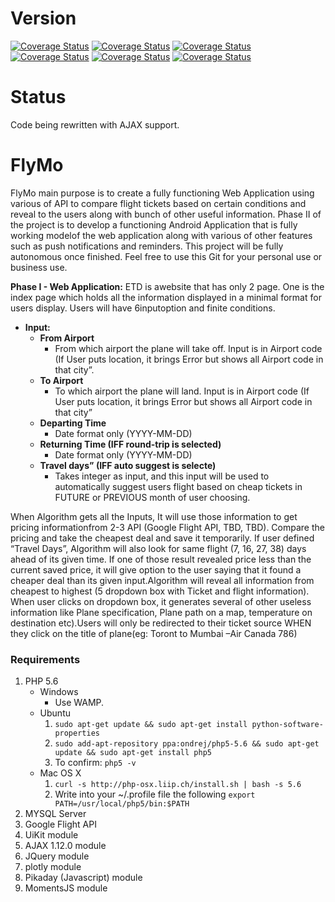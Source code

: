 # Version
[![Coverage Status](https://img.shields.io/badge/Version-0.345-yellow.svg)](#)
[![Coverage Status](https://img.shields.io/badge/Project%20Complete-31%25-yellow.svg)](#)
[![Coverage Status](https://img.shields.io/travis/rust-lang/rust.svg)](#)
[![Coverage Status](https://img.shields.io/pypi/status/Django.svg)](#)
[![Coverage Status](https://img.shields.io/badge/Latest%20Commit-False-red.svg)](#)
[![Coverage Status](https://img.shields.io/badge/PHP-5.6-blue.svg)](#)

# Status
Code being rewritten with AJAX support.

# FlyMo
FlyMo main purpose is to create a fully functioning Web Application using various of API to compare flight tickets based on certain conditions and reveal to the users along with bunch of other useful information. Phase II of the project is to develop a functioning Android Application that is fully working modelof the web application along with various of other features such as push notifications and reminders. This project will be fully autonomous once finished. Feel free to use this Git for your personal use or business use.

**Phase I - Web Application:** ETD is awebsite that has only 2 page. One is the index page which holds all the information displayed in a minimal format for users display. Users will have 6inputoption and finite conditions.

* **Input:**
    *  **From Airport**
        *  From which airport the plane will take off. Input is in Airport code (If User puts location, it brings Error but shows all Airport code in that city”.
    *  **To Airport**
        *  To which airport the plane will land. Input is in Airport code (If User puts location, it brings Error but shows all Airport code in that city”
    *  **Departing Time**
        *  Date format only (YYYY-MM-DD)
    *  **Returning Time (IFF round-trip is selected)**
        *  Date format only (YYYY-MM-DD)
    *  **Travel days” (IFF auto suggest is selecte)**
        *  Takes integer as input, and this input will be used to automatically suggest users flight based on cheap tickets in FUTURE or PREVIOUS month of user choosing.

When Algorithm gets all the Inputs, It will use those information to get pricing informationfrom 2-3 API (Google Flight API, TBD, TBD). Compare the pricing and take the cheapest deal and save it temporarily. If user defined “Travel Days”, Algorithm will also look for same flight (7, 16, 27, 38) days ahead of its given time. If one of those result revealed price less than the current saved price, it will give option to the user saying that it found a cheaper deal than its given input.Algorithm will reveal all information from cheapest to highest (5 dropdown box with Ticket and flight information). When user clicks on dropdown box, it generates several of other useless information like Plane specification, Plane path on a map, temperature on destination etc).Users will only be redirected to their ticket source WHEN they click on the title of plane(eg: Toront to Mumbai –Air Canada 786)


### Requirements
1. PHP 5.6
    - Windows
        - Use WAMP.
    - Ubuntu
        1. `sudo apt-get update && sudo apt-get install python-software-properties`
        2. `sudo add-apt-repository ppa:ondrej/php5-5.6 && sudo apt-get update && sudo apt-get install php5`
        3. To confirm: `php5 -v`
    - Mac OS X
        1. `curl -s http://php-osx.liip.ch/install.sh | bash -s 5.6`
        2. Write into your ~/.profile file the following `export PATH=/usr/local/php5/bin:$PATH`
2. MYSQL Server
3. Google Flight API
4. UiKit module
5. AJAX 1.12.0 module
6. JQuery module
7. plotly module
8. Pikaday (Javascript) module
9. MomentsJS module
